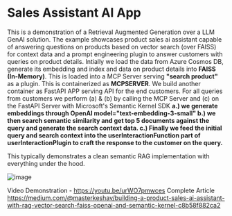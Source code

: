 # Sales Assistant AI App
 This is a demonstration of a Retrieval Augmented Generation over a LLM GenAI solution. The example showcases product sales ai assistant capable of answering questions on products based on vector search (over FAISS) for context data and a prompt engineering plugin to answer customers with queries on product details. Intially we load the data from Azure Cosmos DB, generate its embedding and index and data on product details into **FAISS (In-Memory)**. This is loaded into a MCP Server serving **"search product"** as a plugin. This is containerized as **MCPSERVER**. 
 We build another container as FastAPI APP serving API for the end customers. For all queries from customers we perform (a) & (b) by calling the MCP Server and (c) on the FastAPI Server with Microsoft's Semantic Kernel SDK **a.) we generate embeddings through OpenAI model="text-embedding-3-small" b.) we then search semantic similarity and get top 5 documents against the query and generate the search context data. c.) Finally we feed the initial query and search context into the userInteractionFunction part of userInteractionPlugin to craft the response to the customer on the query.**

 This typically demonstrates a clean semantic RAG implementation with everything under the hood.

![image](https://github.com/user-attachments/assets/81ed0603-ccae-4478-b9b1-3e4ce55cf7c9)

Video Demonstration - https://youtu.be/urWO7pmwces
Complete Article https://medium.com/@masterkeshav/building-a-product-sales-ai-assistant-with-rag-vector-search-faiss-openai-and-semantic-kernel-c8b58f882ca2
